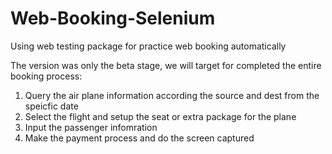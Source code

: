# Web-Booking-Selenium
Using web testing package for practice web booking automatically

The version was only the beta stage, we will target for completed the entire booking process:
1. Query the air plane information according the source and dest from the speicfic date
2. Select the flight and setup the seat or extra package for the plane
3. Input the passenger infomration
4. Make the payment process and do the screen captured
